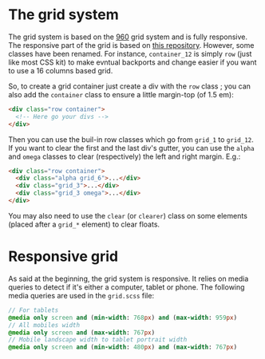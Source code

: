 # The grid system

The grid system is based on the [960] grid system and is fully responsive. The
responsive part of the grid is based on [this repository][960-responsive].
However, some classes have been renamed. For instance, `container_12` is simply
`row` (just like most CSS kit) to make evntual backports and change easier if
you want to use a 16 columns based grid.

So, to create a grid container just create a div with the `row` class ; you can
also add the `container` class to ensure a little margin-top (of 1.5 em):

~~~html
<div class="row container">
  <!-- Here go your divs -->
</div>
~~~

Then you can use the buil-in row classes which go from `grid_1` to `grid_12`.
If you want to clear the first and the last div's gutter, you can use the `alpha`
and `omega` classes to clear (respectively) the left and right margin. E.g.:

~~~html
<div class="row container">
  <div class="alpha grid_6">...</div>
  <div class="grid_3">...</div>
  <div class="grid_3 omega">...</div>
</div>
~~~

You may also need to use the `clear` (or `clearer`) class on some elements (placed
after a `grid_*` element) to clear floats.

# Responsive grid

As said at the beginning, the grid system is responsive. It relies on media
queries to detect if it's either a computer, tablet or phone. The following
media queries are used in the `grid.scss` file:

~~~sass
// For tablets
@media only screen and (min-width: 768px) and (max-width: 959px)
// All mobiles width
@media only screen and (max-width: 767px)
// Mobile landscape width to tablet portrait width
@media only screen and (min-width: 480px) and (max-width: 767px)
~~~

[960]: http://960.gs/
[960-responsive]: https://github.com/tylerwolff/960-Responsive-Grid
